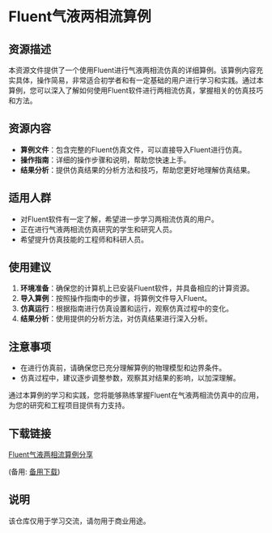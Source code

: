 # Fluent气液两相流算例

## 资源描述

本资源文件提供了一个使用Fluent进行气液两相流仿真的详细算例。该算例内容充实具体，操作简易，非常适合初学者和有一定基础的用户进行学习和实践。通过本算例，您可以深入了解如何使用Fluent软件进行两相流仿真，掌握相关的仿真技巧和方法。

## 资源内容

- **算例文件**：包含完整的Fluent仿真文件，可以直接导入Fluent进行仿真。
- **操作指南**：详细的操作步骤和说明，帮助您快速上手。
- **结果分析**：提供仿真结果的分析方法和技巧，帮助您更好地理解仿真结果。

## 适用人群

- 对Fluent软件有一定了解，希望进一步学习两相流仿真的用户。
- 正在进行气液两相流仿真研究的学生和研究人员。
- 希望提升仿真技能的工程师和科研人员。

## 使用建议

1. **环境准备**：确保您的计算机上已安装Fluent软件，并具备相应的计算资源。
2. **导入算例**：按照操作指南中的步骤，将算例文件导入Fluent。
3. **仿真运行**：根据指南进行仿真设置和运行，观察仿真过程中的变化。
4. **结果分析**：使用提供的分析方法，对仿真结果进行深入分析。

## 注意事项

- 在进行仿真前，请确保您已充分理解算例的物理模型和边界条件。
- 仿真过程中，建议逐步调整参数，观察其对结果的影响，以加深理解。

通过本算例的学习和实践，您将能够熟练掌握Fluent在气液两相流仿真中的应用，为您的研究和工程项目提供有力支持。

## 下载链接
[Fluent气液两相流算例分享](https://pan.quark.cn/s/ccbda271a3ad) 

(备用: [备用下载](https://pan.baidu.com/s/126QPVjtI5Tm7Jx9bYsnprg?pwd=1234))

## 说明

该仓库仅用于学习交流，请勿用于商业用途。
